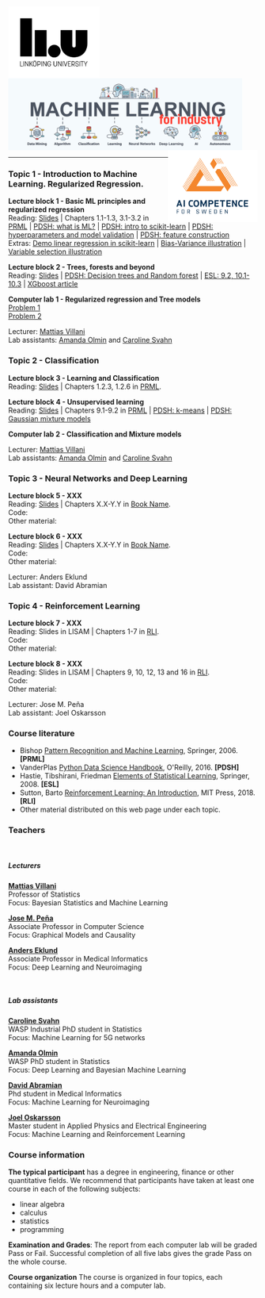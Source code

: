 <!-- font: frutiger -->

<img src="./Images/LiU_secondary_1_black.png" alt="LiU logo" align="left" height="145"/><img src="./Images/MachineLearning.jpg" alt="Course logo" align="middle" height="145"/><img src="./Images/LogoAICompetence.png" alt="AI Sweden logo" align="right" height="145"/>

---


### Topic 1 - Introduction to Machine Learning. Regularized Regression.

**Lecture block 1 - Basic ML principles and regularized regression** \
Reading: [Slides](/Slides/L1IntroRegression.pdf) | Chapters 1.1-1.3, 3.1-3.2 in [PRML](https://www.microsoft.com/en-us/research/uploads/prod/2006/01/Bishop-Pattern-Recognition-and-Machine-Learning-2006.pdf) | [PDSH: what is ML?](https://jakevdp.github.io/PythonDataScienceHandbook/05.01-what-is-machine-learning.html) | [PDSH: intro to scikit-learn](https://jakevdp.github.io/PythonDataScienceHandbook/05.02-introducing-scikit-learn.html) | [PDSH: hyperparameters and model validation](https://jakevdp.github.io/PythonDataScienceHandbook/05.03-hyperparameters-and-model-validation.html) | [PDSH: feature construction](https://colab.research.google.com/github/jakevdp/PythonDataScienceHandbook/blob/master/notebooks/05.04-Feature-Engineering.ipynb)\
Extras: [Demo linear regression in scikit-learn](./Extras/DemoLinReg.ipynb) | [Bias-Variance illustration](./Extras/BiasVarianceIllustration.ipynb) | [Variable selection illustration](./Extras/VariableSelection.ipynb)

**Lecture block 2 - Trees, forests and beyond** \
Reading: [Slides](/Slides/L2RegTrees.pdf) | [PDSH: Decision trees and Random forest](https://colab.research.google.com/github/jakevdp/PythonDataScienceHandbook/blob/master/notebooks/05.08-Random-Forests.ipynb) | [ESL: 9.2, 10.1-10.3](https://web.stanford.edu/~hastie/Papers/ESLII.pdf) | [XGboost article](http://cinslab.com/wp-content/uploads/2019/06/Ke-Wang-XGBoost-A-Scalable-Tree-Boosting-System.pdf)

**Computer lab 1 - Regularized regression and Tree models**\
[Problem 1](./Labs/Lab1a.ipynb)\
[Problem 2](./Labs/Lab1b.ipynb)

Lecturer: [Mattias Villani](https://mattiasvillani.com) \
Lab assistants: [Amanda Olmin](https://liu.se/en/employee/amaol67) and [Caroline Svahn](https://liu.se/medarbetare/carsv14)

### Topic 2 - Classification

**Lecture block 3 - Learning and Classification** \
Reading: [Slides](SLIDES) | Chapters 1.2.3, 1.2.6 in [PRML](https://www.microsoft.com/en-us/research/uploads/prod/2006/01/Bishop-Pattern-Recognition-and-Machine-Learning-2006.pdf).

**Lecture block 4 - Unsupervised learning** \
Reading: [Slides](/Slides/L4Unsupervised.pdf) | Chapters 9.1-9.2 in [PRML](https://www.microsoft.com/en-us/research/uploads/prod/2006/01/Bishop-Pattern-Recognition-and-Machine-Learning-2006.pdf) | [PDSH: k-means](https://colab.research.google.com/github/jakevdp/PythonDataScienceHandbook/blob/master/notebooks/05.11-K-Means.ipynb) | [PDSH: Gaussian mixture models](https://colab.research.google.com/github/jakevdp/PythonDataScienceHandbook/blob/master/notebooks/05.12-Gaussian-Mixtures.ipynb)

**Computer lab 2 - Classification and Mixture models**

Lecturer:  [Mattias Villani](https://mattiasvillani.com) \
Lab assistants: [Amanda Olmin](https://liu.se/en/employee/amaol67) and [Caroline Svahn](https://liu.se/medarbetare/carsv14)


### Topic 3 - Neural Networks and Deep Learning

**Lecture block 5 - XXX** \
Reading: [Slides](SLIDES) | Chapters X.X-Y.Y in [Book Name](book). \
Code: \
Other material:

**Lecture block 6 - XXX** \
Reading: [Slides](SLIDES) | Chapters X.X-Y.Y in [Book Name](book). \
Code: \
Other material:

Lecturer: Anders Eklund \
Lab assistant: David Abramian


### Topic 4 - Reinforcement Learning

**Lecture block 7 - XXX** \
Reading: Slides in LISAM | Chapters 1-7 in [RLI](http://incompleteideas.net/book/the-book.html). \
Code: \
Other material:

**Lecture block 8 - XXX** \
Reading: Slides in LISAM | Chapters 9, 10, 12, 13 and 16 in [RLI](http://incompleteideas.net/book/the-book.html). \
Code: \
Other material:

Lecturer: Jose M. Peña \
Lab assistant: Joel Oskarsson


### Course literature

  * Bishop [Pattern Recognition and Machine Learning](https://www.microsoft.com/en-us/research/uploads/prod/2006/01/Bishop-Pattern-Recognition-and-Machine-Learning-2006.pdf), Springer, 2006. **[PRML]**
  * VanderPlas [Python Data Science Handbook](https://jakevdp.github.io/PythonDataScienceHandbook/), O'Reilly, 2016. **[PDSH]**
  * Hastie, Tibshirani, Friedman [Elements of Statistical Learning](https://web.stanford.edu/~hastie/Papers/ESLII.pdf), Springer, 2008. **[ESL]**
  * Sutton, Barto [Reinforcement Learning: An Introduction](http://incompleteideas.net/book/the-book.html), MIT Press, 2018. **[RLI]**
  * Other material distributed on this web page under each topic.


### Teachers
<br>

##### **Lecturers**
[**Mattias Villani**](https://www.mattiasvillani.com/) \
Professor of Statistics \
Focus: Bayesian Statistics and Machine Learning

[**Jose M. Peña**](https://www.ida.liu.se/~jospe50/) \
Associate Professor in Computer Science \
Focus: Graphical Models and Causality

[**Anders Eklund**](https://liu.se/en/employee/andek67) \
Associate Professor in Medical Informatics \
Focus: Deep Learning and Neuroimaging

<br>

##### **Lab assistants**

[**Caroline Svahn**](https://liu.se/medarbetare/carsv14) \
WASP Industrial PhD student in Statistics \
Focus: Machine Learning for 5G networks

[**Amanda Olmin**](https://liu.se/en/employee/amaol67) \
WASP PhD student in Statistics \
Focus: Deep Learning and Bayesian Machine Learning

[**David Abramian**](https://liu.se/en/employee/davab27) \
Phd student in Medical Informatics \
Focus: Machine Learning for Neuroimaging

[**Joel Oskarsson**](https://se.linkedin.com/in/joel-oskarsson) \
Master student in Applied Physics and Electrical Engineering\
Focus: Machine Learning and Reinforcement Learning


### Course information
**The typical participant** has a degree in engineering, finance or other quantitative fields. We recommend that participants have taken at least one course in each of the following subjects:

* linear algebra
* calculus
* statistics
* programming

**Examination and Grades**: The report from each computer lab will be graded Pass or Fail. Successful completion of all five labs gives the grade Pass on the whole course.

**Course organization**
The course is organized in four topics, each containing six lecture hours and a computer lab.
